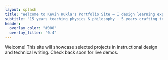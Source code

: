```yaml
---
layout: splash
title: "Welcome to Kevin Kukla's Portfolio Site — I design learning experiences."
subtitle: "15 years teaching physics & philosophy · 5 years crafting technical docs"
header:
  overlay_color: "#000"
  overlay_filter: "0.4"
---
```


Welcome! This site will showcase selected projects in instructional design and technical writing. Check back soon for live demos.
